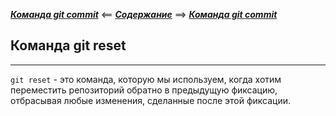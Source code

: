 ***[ Команда git commit](./commit.md)*** <== ***[Содержание](./readme.md)*** ==> ***[ Команда git commit](./commit.md)***

## Команда git reset

---


`git reset` - это команда, которую мы используем, когда хотим переместить репозиторий обратно в предыдущую фиксацию, отбрасывая любые изменения, сделанные после этой фиксации.

